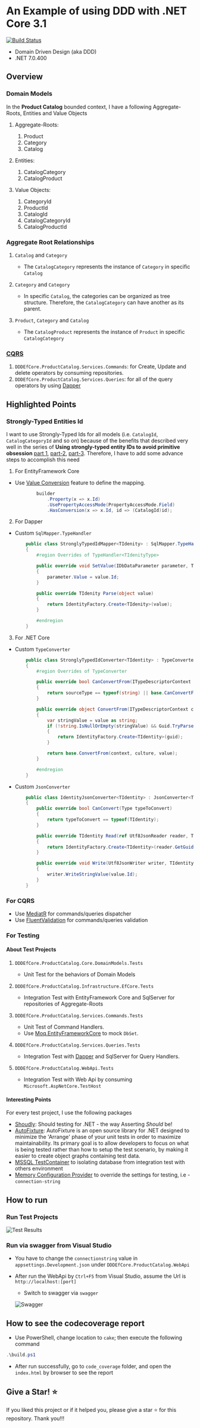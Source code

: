 # An Example of using DDD with .NET Core 3.1

[![Build Status](https://kimcu.visualstudio.com/ddd-net-ef-core/_apis/build/status/kimcu-on-thenet.ddd-net-ef-core?branchName=master)](https://kimcu.visualstudio.com/ddd-net-ef-core/_build/latest?definitionId=8&branchName=master)

- Domain Driven Design (aka DDD)
- .NET 7.0.400

## Overview

### Domain Models

In the **Product Catalog** bounded context, I have a following Aggregate-Roots, Entities and Value Objects

1. Aggregate-Roots:
   1. Product
   2. Category
   3. Catalog

2. Entities:
   1. CatalogCategory
   2. CatalogProduct

3. Value Objects:
   1. CategoryId
   2. ProductId
   3. CatalogId
   4. CatalogCategoryId
   5. CatalogProductId

### Aggregate Root Relationships

1. `Catalog` and `Category`
    - The `CatalogCategory` represents the instance of `Category` in specific `Catalog`

2. `Category` and `Category`
    - In specific `Catalog`, the categories can be organized as tree structure. Therefore, the `CatalogCategory` can have another as its parent.

3. `Product`, `Category` and `Catalog`
    - The `CatalogProduct` represents the instance of `Product` in specific `CatalogCategory`

### [CQRS](https://martinfowler.com/bliki/CQRS.html)

1. `DDDEfCore.ProductCatalog.Services.Commands`: for Create, Update and delete operators by consuming repositories.
2. `DDDEfCore.ProductCatalog.Services.Queries`: for all of the query operators by using [Dapper](https://github.com/StackExchange/Dapper)

## Highlighted Points

### Strongly-Typed Entities Id

I want to use Strongly-Typed Ids for all models (i.e. `CatalogId`, `CatalogCategoryId` and so on) because of the benefits that described very well in the series of **Using strongly-typed entity IDs to avoid primitive obsession** [part 1](https://andrewlock.net/using-strongly-typed-entity-ids-to-avoid-primitive-obsession-part-1/), [part-2](https://andrewlock.net/using-strongly-typed-entity-ids-to-avoid-primitive-obsession-part-2/), [part-3](https://andrewlock.net/using-strongly-typed-entity-ids-to-avoid-primitive-obsession-part-3/). Therefore, I have to add some advance steps to accomplish this need

1. For EntityFramework Core

- Use [Value Conversion](https://docs.microsoft.com/en-us/ef/core/modeling/value-conversions) feature to define the mapping.

    ```csharp
            builder
                .Property(x => x.Id)
                .UsePropertyAccessMode(PropertyAccessMode.Field)
                .HasConversion(x => x.Id, id => (CatalogId)id);
    ```

2. For Dapper

- Custom `SqlMapper.TypeHandler`

    ```csharp
        public class StronglyTypedIdMapper<TIdenity> : SqlMapper.TypeHandler<TIdenity> where TIdenity : IdentityBase
        {
            #region Overrides of TypeHandler<TIdenityType>

            public override void SetValue(IDbDataParameter parameter, TIdenity value)
            {
                parameter.Value = value.Id;
            }

            public override TIdenity Parse(object value)
            {
                return IdentityFactory.Create<TIdenity>(value);
            }

            #endregion
        }
    ```

3. For .NET Core

- Custom `TypeConverter`

    ```csharp
        public class StronglyTypedIdConverter<TIdentity> : TypeConverter where TIdentity : IdentityBase
        {
            #region Overrides of TypeConverter

            public override bool CanConvertFrom(ITypeDescriptorContext context, Type sourceType)
            {
                return sourceType == typeof(string) || base.CanConvertFrom(context, sourceType);
            }

            public override object ConvertFrom(ITypeDescriptorContext context, CultureInfo culture, object value)
            {
                var stringValue = value as string;
                if (!string.IsNullOrEmpty(stringValue) && Guid.TryParse(stringValue, out var guid))
                {
                    return IdentityFactory.Create<TIdentity>(guid);
                }

                return base.ConvertFrom(context, culture, value);
            }

            #endregion
        }
    ```

- Custom `JsonConverter`

    ```csharp
        public class IdentityJsonConverter<TIdentity> : JsonConverter<TIdentity> where TIdentity : IdentityBase
        {
            public override bool CanConvert(Type typeToConvert)
            {
                return typeToConvert == typeof(TIdentity);
            }

            public override TIdentity Read(ref Utf8JsonReader reader, Type typeToConvert, JsonSerializerOptions options)
            {
                return IdentityFactory.Create<TIdentity>(reader.GetGuid());
            }

            public override void Write(Utf8JsonWriter writer, TIdentity value, JsonSerializerOptions options)
            {
                writer.WriteStringValue(value.Id);
            }
        }
    ```

### For CQRS

- Use [MediatR](https://github.com/jbogard/MediatR) for commands/queries dispatcher
- Use [FluentValidation](https://fluentvalidation.net/) for commands/queries validation

### For Testing

#### About Test Projects

1. `DDDEfCore.ProductCatalog.Core.DomainModels.Tests`
    - Unit Test for the behaviors of Domain Models

2. `DDDEfCore.ProductCatalog.Infrastructure.EfCore.Tests`
    - Integration Test with EntityFramework Core and SqlServer for repositories of Aggregate-Roots

3. `DDDEfCore.ProductCatalog.Services.Commands.Tests`
    - Unit Test of Command Handlers.
    - Use [Moq.EntityFrameworkCore](https://github.com/MichalJankowskii/Moq.EntityFrameworkCore) to mock `DbSet`.

4. `DDDEfCore.ProductCatalog.Services.Queries.Tests`
    - Integration Test with [Dapper](https://github.com/StackExchange/Dapper) and SqlServer for Query Handlers.

5. `DDDEfCore.ProductCatalog.WebApi.Tests`
   - Integration Test with Web Api by consuming `Microsoft.AspNetCore.TestHost`

#### Interesting Points

For every test project, I use the following packages

- [Shoudly](https://github.com/shouldly/shouldly): Should testing for .NET - the way Asserting *Should* be! 
- [AutoFixture](https://github.com/AutoFixture/AutoFixture): AutoFixture is an open source library for .NET designed to minimize the 'Arrange' phase of your unit tests in order to maximize maintainability. Its primary goal is to allow developers to focus on what is being tested rather than how to setup the test scenario, by making it easier to create object graphs containing test data.
- [MSSQL TestContainer](https://testcontainers.com/modules/mssql/) to isolating database from integration test with others environment
- [Memory Configuration Provider](https://learn.microsoft.com/en-us/dotnet/core/extensions/configuration-providers#memory-configuration-provider) to override the settings for testing, i.e - `connection-string`


## How to run

### Run Test Projects

![Test Results](docs/images/test-result.png)

### Run via swagger from Visual Studio

- You have to change the `connectionstring` value in `appsettings.Development.json` under `DDDEfCore.ProductCatalog.WebApi`
- After run the WebApi by `Ctrl+F5` from Visual Studio, assume the Url is `http://localhost:[port]`
	- Switch to swagger via `swagger`

	![Swagger](docs/images/swagger.png)

## How to see the codecoverage report

- Use PowerShell, change location to `cake`; then execute the following command

```powershell
.\build.ps1
```

- After run successfully, go to `code_coverage` folder, and open the `index.html` by browser to see the report

## Give a Star! :star:

If you liked this project or if it helped you, please give a star :star: for this repository. Thank you!!!
